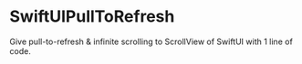 # SwiftUIPullToRefresh
Give pull-to-refresh &amp; infinite scrolling to ScrollView of SwiftUI with 1 line of code.
